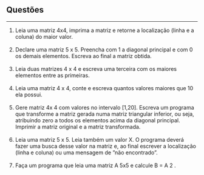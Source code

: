 <h2>Questões</h2> 
<hr>
<ol type="1">
	<li>
		Leia uma matriz 4x4, imprima a matriz e retorne a localização (linha e a coluna) do maior valor.<br><br>
	</li>
	<li>
		Declare uma matriz 5 x 5. Preencha com 1 a diagonal principal e com 0 os demais elementos. Escreva ao final a matriz obtida.<br><br>
	</li>
	<li>
		Leia duas matrizes 4 x 4 e escreva uma terceira com os maiores elementos entre as primeiras.<br><br>
	</li>
	<li>
		Leia uma matriz 4 x 4, conte e escreva quantos valores maiores que 10 ela possui.<br><br>
	</li>
	<li>
		Gere matriz 4x 4 com valores no intervalo [1,20]. Escreva um programa que transforme a matriz gerada numa matriz triangular inferior, ou seja, atribuindo zero a todos os elementos acima da diagonal principal. Imprimir a matriz original e a matriz transformada.<br><br>
	</li>
	<li>
		Leia uma matriz 5 x 5. Leia também um valor X. O programa deverá fazer uma busca desse valor na matriz e, ao final escrever a localização (linha e coluna) ou uma mensagem de ”não encontrado”.<br><br>
	</li>
	<li>
		Faça um programa que leia uma matriz A 5x5 e calcule B = A 2 .<br><br>
	</li>
</ol>

